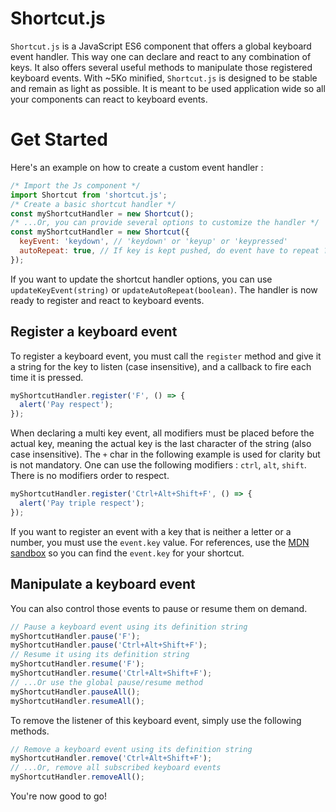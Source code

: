 # Shortcut.js

`Shortcut.js` is a JavaScript ES6 component that offers a global keyboard event handler. This way one can declare and react to any combination of keys. It also offers several useful methods to manipulate those registered keyboard events.
With ~5Ko minified, `Shortcut.js` is designed to be stable and remain as light as possible. It is meant to be used application wide so all your components can react to keyboard events.

# Get Started

Here's an example on how to create a custom event handler :

```javascript
/* Import the Js component */
import Shortcut from 'shortcut.js';
/* Create a basic shortcut handler */
const myShortcutHandler = new Shortcut();
/* ...Or, you can provide several options to customize the handler */
const myShortcutHandler = new Shortcut({
  keyEvent: 'keydown', // 'keydown' or 'keyup' or 'keypressed'
  autoRepeat: true, // If key is kept pushed, do event have to repeat ?
});
```

If you want to update the shortcut handler options, you can use `updateKeyEvent(string)` or `updateAutoRepeat(boolean)`.
The handler is now ready to register and react to keyboard events.

## Register a keyboard event

To register a keyboard event, you must call the `register` method and give it a string for the key to listen (case insensitive), and a callback to fire each time it is pressed.

```javascript
myShortcutHandler.register('F', () => {
  alert('Pay respect');
});
```

When declaring a multi key event, all modifiers must be placed before the actual key, meaning the actual key is the last character of the string (also case insensitive). The `+` char in the following example is used for clarity but is not mandatory. One can use the following modifiers : `ctrl`, `alt`, `shift`. There is no modifiers order to respect.

```javascript
myShortcutHandler.register('Ctrl+Alt+Shift+F', () => {
  alert('Pay triple respect');
});
```

If you want to register an event with a key that is neither a letter or a number, you must use the `event.key` value. For references, use the [MDN sandbox](https://developer.mozilla.org/en-US/docs/Web/API/KeyboardEvent/key#result) so you can find the `event.key` for your shortcut.

## Manipulate a keyboard event

You can also control those events to pause or resume them on demand.

```javascript
// Pause a keyboard event using its definition string
myShortcutHandler.pause('F');
myShortcutHandler.pause('Ctrl+Alt+Shift+F');
// Resume it using its definition string
myShortcutHandler.resume('F');
myShortcutHandler.resume('Ctrl+Alt+Shift+F');
// ...Or use the global pause/resume method
myShortcutHandler.pauseAll();
myShortcutHandler.resumeAll();
```

To remove the listener of this keyboard event, simply use the following methods.

```javascript
// Remove a keyboard event using its definition string
myShortcutHandler.remove('Ctrl+Alt+Shift+F');
// ...Or, remove all subscribed keyboard events
myShortcutHandler.removeAll();
```

You're now good to go!
